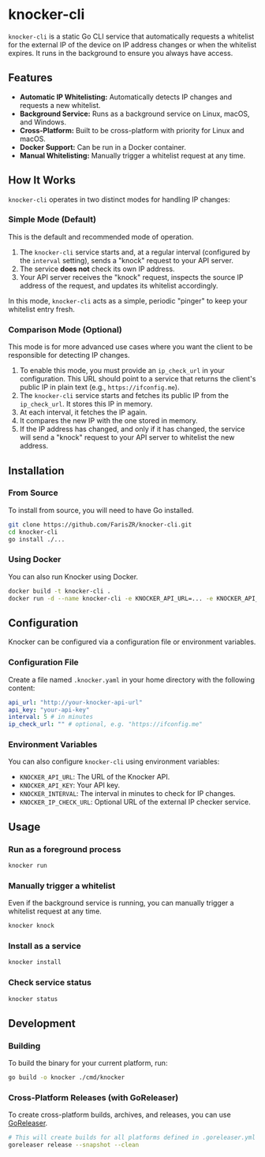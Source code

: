 # knocker-cli

`knocker-cli` is a static Go CLI service that automatically requests a whitelist for the external IP of the device on IP address changes or when the whitelist expires. It runs in the background to ensure you always have access.

## Features

- **Automatic IP Whitelisting:** Automatically detects IP changes and requests a new whitelist.
- **Background Service:** Runs as a background service on Linux, macOS, and Windows.
- **Cross-Platform:** Built to be cross-platform with priority for Linux and macOS.
- **Docker Support:** Can be run in a Docker container.
- **Manual Whitelisting:** Manually trigger a whitelist request at any time.

## How It Works

`knocker-cli` operates in two distinct modes for handling IP changes:

### Simple Mode (Default)

This is the default and recommended mode of operation.

1.  The `knocker-cli` service starts and, at a regular interval (configured by the `interval` setting), sends a "knock" request to your API server.
2.  The service **does not** check its own IP address.
3.  Your API server receives the "knock" request, inspects the source IP address of the request, and updates its whitelist accordingly.

In this mode, `knocker-cli` acts as a simple, periodic "pinger" to keep your whitelist entry fresh.

### Comparison Mode (Optional)

This mode is for more advanced use cases where you want the client to be responsible for detecting IP changes.

1.  To enable this mode, you must provide an `ip_check_url` in your configuration. This URL should point to a service that returns the client's public IP in plain text (e.g., `https://ifconfig.me`).
2.  The `knocker-cli` service starts and fetches its public IP from the `ip_check_url`. It stores this IP in memory.
3.  At each interval, it fetches the IP again.
4.  It compares the new IP with the one stored in memory.
5.  If the IP address has changed, and only if it has changed, the service will send a "knock" request to your API server to whitelist the new address.

## Installation

### From Source

To install from source, you will need to have Go installed.

```bash
git clone https://github.com/FarisZR/knocker-cli.git
cd knocker-cli
go install ./...
```

### Using Docker

You can also run Knocker using Docker.

```bash
docker build -t knocker-cli .
docker run -d --name knocker-cli -e KNOCKER_API_URL=... -e KNOCKER_API_KEY=... knocker-cli
```

## Configuration

Knocker can be configured via a configuration file or environment variables.

### Configuration File

Create a file named `.knocker.yaml` in your home directory with the following content:

```yaml
api_url: "http://your-knocker-api-url"
api_key: "your-api-key"
interval: 5 # in minutes
ip_check_url: "" # optional, e.g. "https://ifconfig.me"
```

### Environment Variables

You can also configure `knocker-cli` using environment variables:

- `KNOCKER_API_URL`: The URL of the Knocker API.
- `KNOCKER_API_KEY`: Your API key.
- `KNOCKER_INTERVAL`: The interval in minutes to check for IP changes.
- `KNOCKER_IP_CHECK_URL`: Optional URL of the external IP checker service.

## Usage

### Run as a foreground process

```bash
knocker run
```

### Manually trigger a whitelist

Even if the background service is running, you can manually trigger a whitelist request at any time.

```bash
knocker knock
```

### Install as a service

```bash
knocker install
```

### Check service status

```bash
knocker status
```

## Development

### Building

To build the binary for your current platform, run:

```bash
go build -o knocker ./cmd/knocker
```

### Cross-Platform Releases (with GoReleaser)

To create cross-platform builds, archives, and releases, you can use [GoReleaser](https://goreleaser.com/).

```bash
# This will create builds for all platforms defined in .goreleaser.yml
goreleaser release --snapshot --clean
```